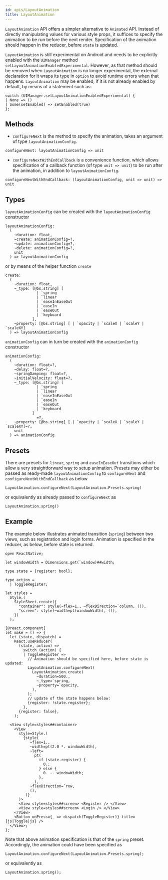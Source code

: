 ```yaml
---
id: apis/LayoutAnimation
title: LayoutAnimation
---
```


`LayoutAnimation` API offers a simpler alternative to `Animated` API. Instead of
directly manipulating values for various style props, it suffices to specify the
animation to be run before the next render. Specification of the animation
should happen in the reducer, before `state` is updated.

`LayoutAnimation` is still experimental on Android and needs to be explicitly
enabled with the `UIManager` method `setLayoutAnimationEnabledExperimental`.
However, as that method should be removed when `LayoutAnimation` is no longer
experimental, the external declaration for it wraps its type in `option` to
avoid runtime errors when that happens. `LayoutAnimation` may be enabled, if it
is not already enabled by default, by means of a statement such as:

```reason
switch (UIManager.setLayoutAnimationEnabledExperimental) {
| None => ()
| Some(setEnabled) => setEnabled(true)
};
```

## Methods

- `configureNext` is the method to specify the animation, takes an argument of
  type `layoutAnimationConfig`.

```reason
configureNext: layoutAnimationConfig => unit
```

- `configureNextWithEndCallback` is a convenience function, which allows
  specification of a callback function (of type `unit => unit`) to be run after
  the animation, in addition to `layoutAnimationConfig`.

```reason
configureNextWithEndCallback: (layoutAnimationConfig, unit => unit) => unit
```

## Types

`layoutAnimationConfig` can be created with the `layoutAnimationConfig`
constructor

```reason
layoutAnimationConfig:
  (
    ~duration: float,
    ~create: animationConfig=?,
    ~update: animationConfig=?,
    ~delete: animationConfig=?,
    unit
  ) => layoutAnimationConfig
```

or by means of the helper function `create`

```reason
create:
  (
    ~duration: float,
    ~_type: [@bs.string] [
              | `spring
              | `linear
              | `easeInEaseOut
              | `easeIn
              | `easeOut
              | `keyboard
            ],
    ~property: [@bs.string] [ | `opacity | `scaleX | `scaleY | `scaleXY]
  ) => layoutAnimationConfig
```

`animationConfig` can in turn be created with the `animationConfig` constructor

```reason
animationConfig:
  (
    ~duration: float=?,
    ~delay: float=?,
    ~springDamping: float=?,
    ~initialVelocity: float=?,
    ~_type: [@bs.string] [
              | `spring
              | `linear
              | `easeInEaseOut
              | `easeIn
              | `easeOut
              | `keyboard
            ]
              =?,
    ~property: [@bs.string] [ | `opacity | `scaleX | `scaleY | `scaleXY]=?,
    unit
  ) => animationConfig
```

## Presets

There are presets for `linear`, `spring` and `easeInEaseOut` transitions which
allow a very straightforward way to setup animation. Presets may either be
passed as ready-made `layoutAnimationConfig` to `configureNext` and
`configureNextWithEndCallback` as below

```reason
LayoutAnimation.configureNext(LayoutAnimation.Presets.spring)
```

or equivalently as already passed to `configureNext` as

```reason
LayoutAnimation.spring()

```

## Example

The example below illustrates animated transition (`spring`) between two views,
such as registration and login forms. Animation is specified in the reducer, as
below, before state is returned.

```reason
open ReactNative;

let windowWidth = Dimensions.get(`window)##width;

type state = {register: bool};

type action =
  | ToggleRegister;

let styles =
  Style.(
    StyleSheet.create({
      "container": style(~flex=1., ~flexDirection=`column, ()),
      "screen": style(~width=pt(windowWidth), ()),
    })
  );

[@react.component]
let make = () => {
  let (state, dispatch) =
    React.useReducer(
      (state, action) =>
        switch (action) {
        | ToggleRegister =>
          // Animation should be specified here, before state is updated:
          LayoutAnimation.configureNext(
            LayoutAnimation.create(
              ~duration=500.,
              ~_type=`spring,
              ~property=`opacity,
            ),
          );
          // update of the state happens below:
          {register: !state.register};
        },
      {register: false},
    );

  <View style=styles##container>
    <View
      style=Style.(
        {style(
           ~flex=1.,
           ~width=pt(2.0 *. windowWidth),
           ~left=
             pt(
               if (state.register) {
                 0.;
               } else {
                 0. -. windowWidth;
               },
             ),
           ~flexDirection=`row,
           (),
         )}
      )>
      <View style=styles##screen> <Register /> </View>
      <View style=styles##screen> <Login /> </View>
    </View>
    <Button onPress={_ => dispatch(ToggleRegister)} title={js|Toggle|js} />
  </View>;
};
```

Note that above animation specification is that of the `spring` preset.
Accordingly, the animation could have been specified as

```reason
LayoutAnimation.configureNext(LayoutAnimation.Presets.spring);
```

or equivalently as

```reason
LayoutAnimation.spring();
```
